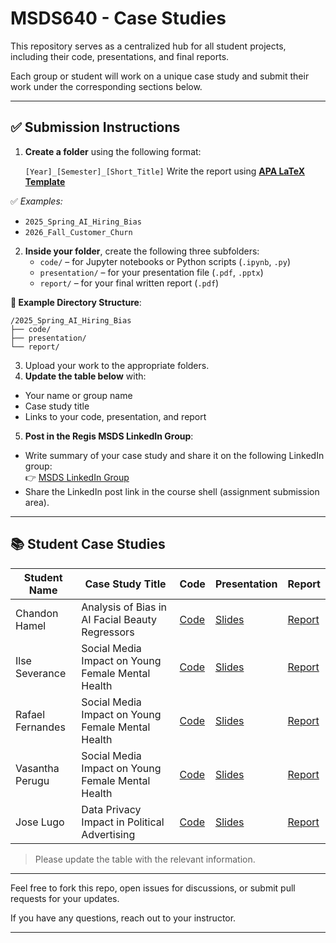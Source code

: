 # MSDS640 - Case Studies

This repository serves as a centralized hub for all student projects, including their code, presentations, and final reports.

Each group or student will work on a unique case study and submit their work under the corresponding sections below. 

---

## ✅ Submission Instructions

1. **Create a folder** using the following format:

   `[Year]_[Semester]_[Short_Title]`
   Write the report using [**APA LaTeX Template**](https://github.com/iamgmujtaba/LaTeX-APA_Template)
   
✅ *Examples:*
- `2025_Spring_AI_Hiring_Bias`
- `2026_Fall_Customer_Churn`
  
2. **Inside your folder**, create the following three subfolders:
   - `code/` – for Jupyter notebooks or Python scripts (`.ipynb`, `.py`)
   - `presentation/` – for your presentation file (`.pdf`, `.pptx`)
   - `report/` – for your final written report (`.pdf`)

**📁 Example Directory Structure**:
```plaintext
/2025_Spring_AI_Hiring_Bias
├── code/
├── presentation/
└── report/
```

3. Upload your work to the appropriate folders.
4. **Update the table below** with:
- Your name or group name
- Case study title
- Links to your code, presentation, and report

5. **Post in the Regis MSDS LinkedIn Group**:
- Write summary of your case study and share it on the following LinkedIn group:  
  👉 [MSDS LinkedIn Group](https://www.linkedin.com/groups/12682252/)
- Share the LinkedIn post link in the course shell (assignment submission area).

---

## 📚 Student Case Studies

| Student Name | Case Study Title | Code | Presentation | Report |
|--------------|------------------|------|--------------|--------|
| Chandon Hamel| Analysis of Bias in AI Facial Beauty Regressors | [Code](2025_Spring_AI_Beauty_Bias/code) | [Slides](2025_Spring_AI_Beauty_Bias/presentation/final_presentation_hamel.pdf) | [Report](2025_Spring_AI_Beauty_Bias/report/BeautyBias_Hamel.pdf) |
| Ilse Severance| Social Media Impact on Young Female Mental Health | [Code](https://github.com/Regis-University-Data-Science/msds640_caseStudy/tree/main/2025_Spring_Social_Media_Mental_Health/code) | [Slides](https://github.com/Regis-University-Data-Science/msds640_caseStudy/blob/main/2025_Spring_Social_Media_Mental_Health/presentation/Social_Media_Mental_Health_Rafael_Vasantha_Ilse.pdf) | [Report](https://github.com/Regis-University-Data-Science/msds640_caseStudy/blob/main/2025_Spring_Social_Media_Mental_Health/report/MSDS640_Case_Study_Ilse_Rafael_Vasantha.pdf) |
| Rafael Fernandes| Social Media Impact on Young Female Mental Health | [Code](https://github.com/Regis-University-Data-Science/msds640_caseStudy/tree/main/2025_Spring_Social_Media_Mental_Health/code) | [Slides](https://github.com/Regis-University-Data-Science/msds640_caseStudy/blob/main/2025_Spring_Social_Media_Mental_Health/presentation/Social_Media_Mental_Health_Rafael_Vasantha_Ilse.pdf) | [Report](https://github.com/Regis-University-Data-Science/msds640_caseStudy/blob/main/2025_Spring_Social_Media_Mental_Health/report/MSDS640_Case_Study_Ilse_Rafael_Vasantha.pdf) |
| Vasantha Perugu| Social Media Impact on Young Female Mental Health | [Code](https://github.com/Regis-University-Data-Science/msds640_caseStudy/tree/main/2025_Spring_Social_Media_Mental_Health/code) | [Slides](https://github.com/Regis-University-Data-Science/msds640_caseStudy/blob/main/2025_Spring_Social_Media_Mental_Health/presentation/Social_Media_Mental_Health_Rafael_Vasantha_Ilse.pdf) | [Report](https://github.com/Regis-University-Data-Science/msds640_caseStudy/blob/main/2025_Spring_Social_Media_Mental_Health/report/MSDS640_Case_Study_Ilse_Rafael_Vasantha.pdf) |
| Jose Lugo| Data Privacy Impact in Political Advertising | [Code](https://github.com/lugojugs/msds640_caseStudy/tree/main/2025_Political_Advertisment_Case_Study/Code) | [Slides](https://github.com/lugojugs/msds640_caseStudy/tree/main/2025_Political_Advertisment_Case_Study/Presentation) | [Report](https://github.com/lugojugs/msds640_caseStudy/tree/main/2025_Political_Advertisment_Case_Study/Report) |


> Please update the table with the relevant information.

---

Feel free to fork this repo, open issues for discussions, or submit pull requests for your updates.

If you have any questions, reach out to your instructor.

---
